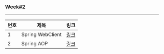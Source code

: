 ### Week#2

---
|번호|제목|링크|
|---|---|---|
|1|Spring WebClient|[링크](https://velog.io/@ljo_0920/Spring-WebClient)|
|2|Spring AOP|[링크](https://velog.io/@ljo_0920/Spring-AOP)|
